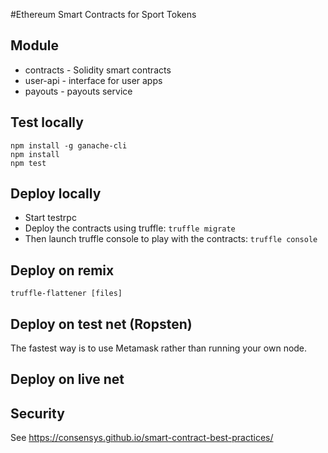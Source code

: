#Ethereum Smart Contracts for Sport Tokens

## Module

* contracts - Solidity smart contracts
* user-api - interface for user apps
* payouts - payouts service

 
## Test locally

    npm install -g ganache-cli
    npm install
    npm test
    
## Deploy locally

* Start testrpc
* Deploy the contracts using truffle: ```truffle migrate```
* Then launch truffle console to play with the contracts: ```truffle console```  

## Deploy on remix
```truffle-flattener [files]```

## Deploy on test net (Ropsten)

The fastest way is to use Metamask rather than running your own node.

## Deploy on live net

## Security

See https://consensys.github.io/smart-contract-best-practices/
